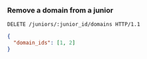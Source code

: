 ### Remove a domain from a junior

```http
DELETE /juniors/:junior_id/domains HTTP/1.1
```

```json
{
  "domain_ids": [1, 2]
}
```
